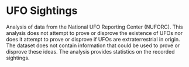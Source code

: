 # UFO Sightings
Analysis of data from the National UFO Reporting Center (NUFORC).
This analysis does not attempt to prove or disprove the existence of UFOs nor does it attempt to prove or disprove if UFOs are extraterrestrial in origin.  The dataset does not contain information that could be used to prove or disprove these ideas.  The analysis provides statistics on the recorded sightings.
